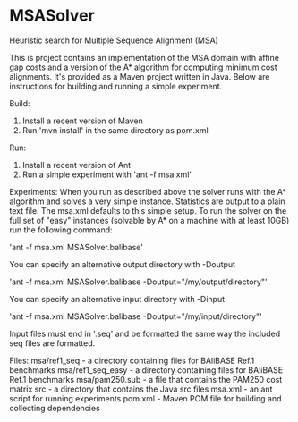 MSASolver
=========

Heuristic search for Multiple Sequence Alignment (MSA)

This is project contains an implementation of the MSA domain with
affine gap costs and a version of the A* algorithm for computing
minimum cost alignments.  It's provided as a Maven project written in
Java.  Below are instructions for building and running a simple
experiment.

Build:
1) Install a recent version of Maven
2) Run 'mvn install' in the same directory as pom.xml

Run:
1) Install a recent version of Ant
2) Run a simple experiment with 'ant -f msa.xml'

Experiments:
When you run as described above the solver runs with the A* algorithm
and solves a very simple instance.  Statistics are output to a
plain text file.  The msa.xml defaults to this simple setup.  To run
the solver on the full set of "easy" instances (solvable by A* on a
machine with at least 10GB) run the following command:

'ant -f msa.xml MSASolver.balibase'

You can specify an alternative output directory with -Doutput

'ant -f msa.xml MSASolver.balibase -Doutput="/my/output/directory"'

You can specify an alternative input directory with -Dinput

'ant -f msa.xml MSASolver.balibase -Doutput="/my/input/directory"'

Input files must end in '.seq' and be formatted the same way the
included seq files are formatted.

Files:
msa/ref1_seq - a directory containing files for BAliBASE Ref.1 benchmarks
msa/ref1_seq_easy - a directory containing files for BAliBASE Ref.1 benchmarks
msa/pam250.sub - a file that contains the PAM250 cost matrix
src - a  directory that contains the Java src files
msa.xml - an ant script for running experiments
pom.xml - Maven POM file for building and collecting dependencies